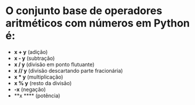 # O conjunto base de operadores aritméticos com números em Python é:
- **x + y** (adição)
- **x - y** (subtração)
- **x / y** (divisão em ponto flutuante)
- **x // y** (divisão descartando parte fracionária)
- **x * y** (multiplicação)
- **x % y** (resto da divisão)
- **-x** (negação) 
 - **x **** (potência)
